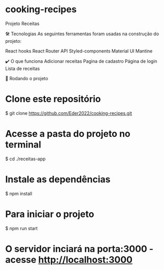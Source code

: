 # cooking-recipes

Projeto Receitas

🛠 Tecnologias
As seguintes ferramentas foram usadas na construção do projeto:

React hooks
React Router
API
Styled-components
Material UI
Mantine

✔️ O que funciona
Adicionar receitas
Pagina de cadastro
Página de login
Lista de receitas


🏁 Rodando o projeto
# Clone este repositório
$ git clone https://github.com/Eder2022/cooking-recipes.git
# Acesse a pasta do projeto no terminal
$ cd ./receitas-app
# Instale as dependências
$ npm install
# Para iniciar o projeto
$ npm run start
# O servidor inciará na porta:3000 - acesse <http://localhost:3000>
